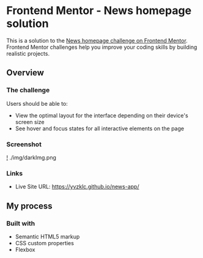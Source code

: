 # Frontend Mentor - News homepage solution

This is a solution to the [News homepage challenge on Frontend Mentor](https://www.frontendmentor.io/challenges/news-homepage-H6SWTa1MFl). Frontend Mentor challenges help you improve your coding skills by building realistic projects. 





## Overview

### The challenge

Users should be able to:

- View the optimal layout for the interface depending on their device's screen size
- See hover and focus states for all interactive elements on the page

### Screenshot

[!](./img/projectImg.png)
./img/darkImg.png




### Links

- Live Site URL: https://yvzklc.github.io/news-app/

## My process

### Built with

- Semantic HTML5 markup
- CSS custom properties
- Flexbox



